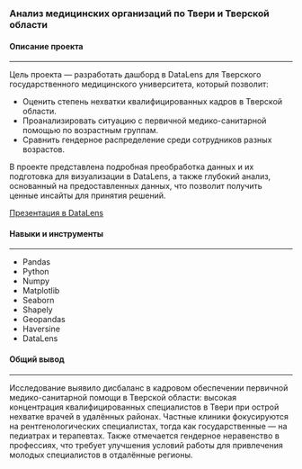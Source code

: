 ### Анализ медицинских организаций по Твери и Тверской области
#### Описание проекта
---
Цель проекта — разработать дашборд в DataLens для Тверского государственного медицинского университета, который позволит:
- Оценить степень нехватки квалифицированных кадров в Тверской области.
- Проанализировать ситуацию с первичной медико-санитарной помощью по возрастным группам.
- Сравнить гендерное распределение среди сотрудников разных возрастов.

В проекте представлена подробная преобработка данных и их подготовка для визуализации в DataLens, а также глубокий анализ, основанный на предоставленных данных, что позволит получить ценные инсайты для принятия решений.

[Презентация в DataLens](https://datalens.yandex/zumuizf7hp46l)
#### Навыки и инструменты
---
- Pandas
- Python
- Numpy
- Matplotlib
- Seaborn
- Shapely
- Geopandas
- Haversine
- DataLens

#### Общий вывод
---
Исследование выявило дисбаланс в кадровом обеспечении первичной медико-санитарной помощи в Тверской области: высокая концентрация квалифицированных специалистов в Твери при острой нехватке врачей в удалённых районах. Частные клиники фокусируются на рентгенологических специалистах, тогда как государственные — на педиатрах и терапевтах. Также отмечается гендерное неравенство в профессиях, что требует улучшения условий работы для привлечения молодых специалистов в отдалённые регионы.
